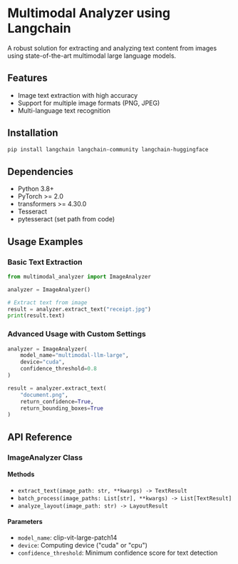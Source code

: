 # Multimodal Analyzer using Langchain

A robust solution for extracting and analyzing text content from images using state-of-the-art multimodal large language models.

## Features

- Image text extraction with high accuracy
- Support for multiple image formats (PNG, JPEG)
- Multi-language text recognition

## Installation

```bash
pip install langchain langchain-community langchain-huggingface
```


## Dependencies

- Python 3.8+
- PyTorch >= 2.0
- transformers >= 4.30.0
- Tesseract
- pytesseract (set path from code)



## Usage Examples

### Basic Text Extraction
```python
from multimodal_analyzer import ImageAnalyzer

analyzer = ImageAnalyzer()

# Extract text from image
result = analyzer.extract_text("receipt.jpg")
print(result.text)
```

### Advanced Usage with Custom Settings
```python
analyzer = ImageAnalyzer(
    model_name="multimodal-llm-large",
    device="cuda",
    confidence_threshold=0.8
)

result = analyzer.extract_text(
    "document.png",
    return_confidence=True,
    return_bounding_boxes=True
)
```

## API Reference

### ImageAnalyzer Class

#### Methods

- `extract_text(image_path: str, **kwargs) -> TextResult`
- `batch_process(image_paths: List[str], **kwargs) -> List[TextResult]`
- `analyze_layout(image_path: str) -> LayoutResult`

#### Parameters

- `model_name`: clip-vit-large-patch14 
- `device`: Computing device ("cuda" or "cpu")
- `confidence_threshold`: Minimum confidence score for text detection

